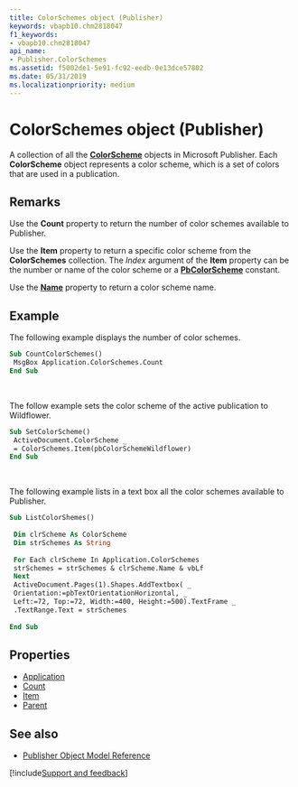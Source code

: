 ```yaml
---
title: ColorSchemes object (Publisher)
keywords: vbapb10.chm2818047
f1_keywords:
- vbapb10.chm2818047
api_name:
- Publisher.ColorSchemes
ms.assetid: f5002de1-5e91-fc92-eedb-0e13dce57802
ms.date: 05/31/2019
ms.localizationpriority: medium
---
```



# ColorSchemes object (Publisher)

A collection of all the **[ColorScheme](Publisher.ColorScheme.md)** objects in Microsoft Publisher. Each **ColorScheme** object represents a color scheme, which is a set of colors that are used in a publication.
 
## Remarks

Use the **Count** property to return the number of color schemes available to Publisher. 

Use the **Item** property to return a specific color scheme from the **ColorSchemes** collection. The _Index_ argument of the **Item** property can be the number or name of the color scheme or a **[PbColorScheme](publisher.pbcolorscheme.md)** constant. 

Use the **[Name](Publisher.ColorScheme.Name.md)** property to return a color scheme name. 

## Example

The following example displays the number of color schemes.

```vb
Sub CountColorSchemes() 
 MsgBox Application.ColorSchemes.Count 
End Sub
```

<br/>

The follow example sets the color scheme of the active publication to Wildflower.

```vb
Sub SetColorScheme() 
 ActiveDocument.ColorScheme _ 
 = ColorSchemes.Item(pbColorSchemeWildflower) 
End Sub
```

<br/>

The following example lists in a text box all the color schemes available to Publisher.

```vb
Sub ListColorShemes() 
 
 Dim clrScheme As ColorScheme 
 Dim strSchemes As String 
 
 For Each clrScheme In Application.ColorSchemes 
 strSchemes = strSchemes & clrScheme.Name & vbLf 
 Next 
 ActiveDocument.Pages(1).Shapes.AddTextbox( _ 
 Orientation:=pbTextOrientationHorizontal, _ 
 Left:=72, Top:=72, Width:=400, Height:=500).TextFrame _ 
 .TextRange.Text = strSchemes 
 
End Sub
```


## Properties

- [Application](Publisher.ColorSchemes.Application.md)
- [Count](Publisher.ColorSchemes.Count.md)
- [Item](Publisher.ColorSchemes.Item.md)
- [Parent](Publisher.ColorSchemes.Parent.md)

## See also

- [Publisher Object Model Reference](overview/publisher/object-model.md)



[!include[Support and feedback](~/includes/feedback-boilerplate.md)]